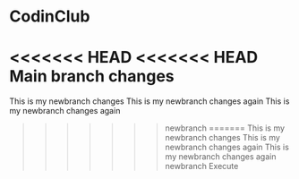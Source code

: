 # CodinClub
<<<<<<< HEAD
<<<<<<< HEAD
Main branch changes
=======
This is my newbranch changes
This is my newbranch changes again
This is my newbranch changes again
>>>>>>> newbranch
=======
This is my newbranch changes
This is my newbranch changes again
This is my newbranch changes again
>>>>>>> newbranch
Execute
